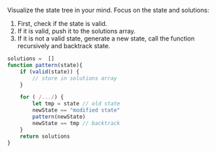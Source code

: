 
Visualize the state tree in your mind. Focus on the state and solutions:

1. First, check if the state is valid.
2. If it is valid, push it to the solutions array.
3. If it is not a valid state, generate a new state, call the function recursively and backtrack state.

```javascript
solutions =  []
function pattern(state){
    if (valid(state)) {
        // store in solutions array
    }

    for ( /.../) {
        let tmp = state // old state
        newState == "modified state"
        pattern(newState)
        newState == tmp // backtrack
    }
    return solutions
}
```